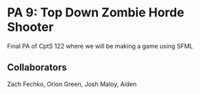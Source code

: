 # PA 9: Top Down Zombie Horde Shooter
Final PA of CptS 122 where we will be making a game using SFML

## Collaborators
Zach Fechko, Orion Green, Josh Maloy, Aiden
